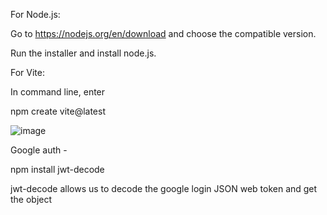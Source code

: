 For Node.js: 

Go to https://nodejs.org/en/download and choose the compatible version. 

Run the installer and install node.js. 


For Vite: 

In command line, enter 

npm create vite@latest

![image](https://github.com/Tomato-Tigers/TeamForge/assets/77124321/547b33d5-54af-41d9-94e9-6e9b59b0382f)


Google auth - 

npm install jwt-decode

jwt-decode allows us to decode the google login JSON web token and get the object 